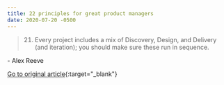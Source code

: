 ```yaml
---
title: 22 principles for great product managers
date: 2020-07-20 -0500
---
```


> 21. Every project includes a mix of Discovery, Design, and Delivery (and iteration); you should make sure these run in sequence.

\- Alex Reeve

[Go to original article](https://bootcamp.uxdesign.cc/22-principles-for-great-product-managers-61414598628){:target="_blank"}
